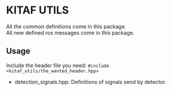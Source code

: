 # KITAF UTILS

All the common definitions come in this package.<br>
All new defined ros messages come in this package.

## Usage
Include the header file you need:
`#include <kitaf_utils/the_wanted_header.hpp>`

- detection_signals.hpp: Definitions of signals send by detector.

